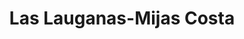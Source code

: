---
title: Las Lauganas-Mijas Costa
url: /las-lauganas-mijas-costa/
latitude: 36.541
longitude: -4.634
---